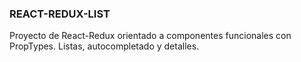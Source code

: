 ### REACT-REDUX-LIST

Proyecto de React-Redux orientado a componentes funcionales con PropTypes. Listas, autocompletado y detalles.
